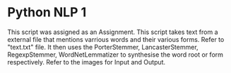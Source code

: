 # Python NLP 1
This script was assigned as an Assignment.
This script takes text from a external file that mentions varrious words and their various forms. Refer to "text.txt" file.
It then uses the  PorterStemmer, LancasterStemmer, RegexpStemmer, WordNetLemmatizer to synthesise the word root or form respectively.
Refer to the images for Input and Output.

